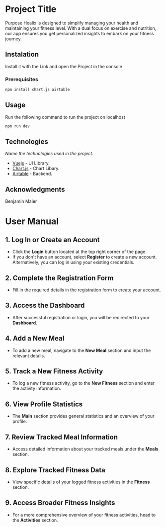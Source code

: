 # Project Title

Purpose
Healix is designed to simplify managing your health and maintaining your fitness level. With a dual focus on exercise  and nutrition, our app ensures you get personalized insights to embark on your fitness journey.

## Instalation

Install it with the Link and open the Project in the console

### Prerequisites

```bash
npm install chart.js airtable
```

## Usage

Run the following command to run the project on localhost

```bash
npm run dev
```

## Technologies

_Name the technologies used in the project._ 
* [Vuejs](https://cli.vuejs.org/) - UI Library.
* [Chart.js](https://www.chartjs.org/) - Chart Libary.
* [Airtable](https://airtable.com/) - Backend.

## Acknowledgments

Benjamin Maier

# User Manual

## 1. Log In or Create an Account
- Click the **Login** button located at the top right corner of the page.
- If you don't have an account, select **Register** to create a new account. Alternatively, you can log in using your existing credentials.

## 2. Complete the Registration Form
- Fill in the required details in the registration form to create your account.

## 3. Access the Dashboard
- After successful registration or login, you will be redirected to your **Dashboard**.

## 4. Add a New Meal
- To add a new meal, navigate to the **New Meal** section and input the relevant details.

## 5. Track a New Fitness Activity
- To log a new fitness activity, go to the **New Fitness** section and enter the activity information.

## 6. View Profile Statistics
- The **Main** section provides general statistics and an overview of your profile.

## 7. Review Tracked Meal Information
- Access detailed information about your tracked meals under the **Meals** section.

## 8. Explore Tracked Fitness Data
- View specific details of your logged fitness activities in the **Fitness** section.

## 9. Access Broader Fitness Insights
- For a more comprehensive overview of your fitness activities, head to the **Activities** section.


